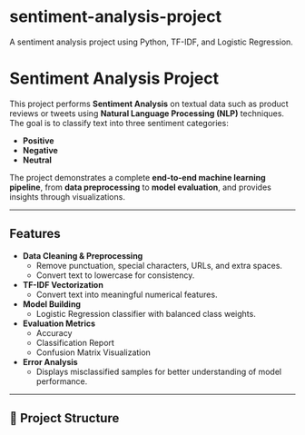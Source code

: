 # sentiment-analysis-project
A sentiment analysis project using Python, TF-IDF, and Logistic Regression.
# Sentiment Analysis Project

This project performs **Sentiment Analysis** on textual data such as product reviews or tweets using **Natural Language Processing (NLP)** techniques.  
The goal is to classify text into three sentiment categories:
- **Positive** 
- **Negative** 
- **Neutral** 

The project demonstrates a complete **end-to-end machine learning pipeline**, from **data preprocessing** to **model evaluation**, and provides insights through visualizations.

---

##  Features
- **Data Cleaning & Preprocessing**  
  - Remove punctuation, special characters, URLs, and extra spaces.
  - Convert text to lowercase for consistency.
- **TF-IDF Vectorization**  
  - Convert text into meaningful numerical features.
- **Model Building**  
  - Logistic Regression classifier with balanced class weights.
- **Evaluation Metrics**  
  - Accuracy
  - Classification Report
  - Confusion Matrix Visualization
- **Error Analysis**  
  - Displays misclassified samples for better understanding of model performance.

---

## 📂 Project Structure

